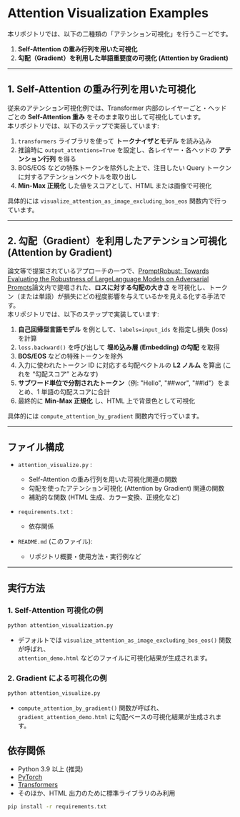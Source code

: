 # Attention Visualization Examples

本リポジトリでは、以下の二種類の「アテンション可視化」を行うこーどです。

1. **Self-Attention の重み行列を用いた可視化**  
2. **勾配（Gradient）を利用した単語重要度の可視化 (Attention by Gradient)**

---

## 1. Self-Attention の重み行列を用いた可視化

従来のアテンション可視化例では、Transformer 内部のレイヤーごと・ヘッドごとの **Self-Attention 重み** をそのまま取り出して可視化しています。  
本リポジトリでは、以下のステップで実装しています:

1. `transformers` ライブラリを使って **トークナイザとモデル** を読み込み
2. 推論時に `output_attentions=True` を設定し、各レイヤー・各ヘッドの **アテンション行列** を得る
3. BOS/EOS などの特殊トークンを除外した上で、注目したい Query トークンに対するアテンションベクトルを取り出し
4. **Min-Max 正規化** した値をスコアとして、HTML または画像で可視化

具体的には `visualize_attention_as_image_excluding_bos_eos` 関数内で行っています。

---

## 2. 勾配（Gradient）を利用したアテンション可視化 (Attention by Gradient)

論文等で提案されているアプローチの一つで、[PromptRobust: Towards Evaluating the Robustness of LargeLanguage Models on Adversarial Prompts](https://arxiv.org/abs/2306.04528)論文内で提唱された、**ロスに対する勾配の大きさ** を可視化し、トークン（または単語）が損失にどの程度影響を与えているかを見える化する手法です。  
本リポジトリでは、以下のステップで実装しています:

1. **自己回帰型言語モデル** を例として、`labels=input_ids` を指定し損失 (loss) を計算  
2. `loss.backward()` を呼び出して **埋め込み層 (Embedding) の勾配** を取得  
3. **BOS/EOS** などの特殊トークンを除外  
4. 入力に使われたトークン ID に対応する勾配ベクトルの **L2 ノルム** を算出 (これを “勾配スコア” とみなす)  
5. **サブワード単位で分割されたトークン**（例: "Hello", "##wor", "##ld"）をまとめ、1 単語の勾配スコアに合計  
6. 最終的に **Min-Max 正規化** し、HTML 上で背景色として可視化

具体的には `compute_attention_by_gradient` 関数内で行っています。

---

## ファイル構成

- `attention_visualize.py` :
  - Self-Attention の重み行列を用いた可視化関連の関数
  - 勾配を使ったアテンション可視化 (Attention by Gradient) 関連の関数
  - 補助的な関数 (HTML 生成、カラー変換、正規化など)

- `requirements.txt` :
  - 依存関係
- `README.md` (このファイル):
  - リポジトリ概要・使用方法・実行例など

---

## 実行方法

### 1. Self-Attention 可視化の例

```bash
python attention_visualization.py
```

- デフォルトでは `visualize_attention_as_image_excluding_bos_eos()` 関数が呼ばれ、  
  `attention_demo.html` などのファイルに可視化結果が生成されます。

### 2. Gradient による可視化の例

```bash
python attention_visualize.py
```

- `compute_attention_by_gradient()` 関数が呼ばれ、  
  `gradient_attention_demo.html` に勾配ベースの可視化結果が生成されます。


## 依存関係

- Python 3.9 以上 (推奨)
- [PyTorch](https://pytorch.org/)  
- [Transformers](https://github.com/huggingface/transformers)  
- そのほか、HTML 出力のために標準ライブラリのみ利用

```bash
pip install -r requirements.txt
```
